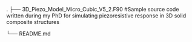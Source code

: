 .
├── 3D_Piezo_Model_Micro_Cubic_V5_2.F90     #Sample source code written during my PhD for simulating piezoresistive response in 3D solid composite structures

└── README.md
